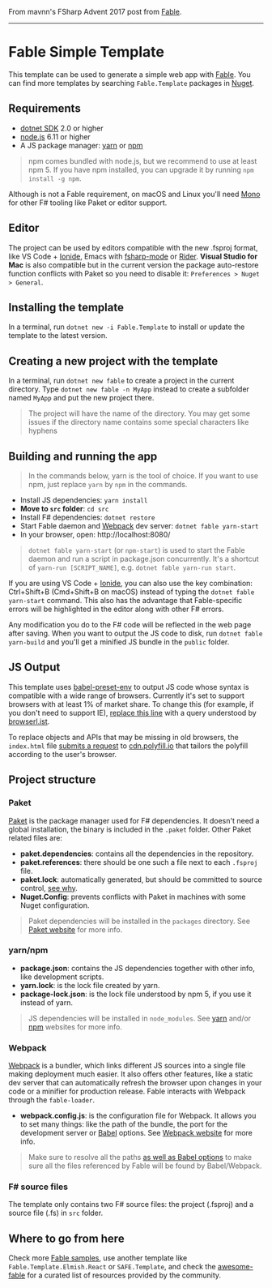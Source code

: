 From mavnn's FSharp Advent 2017 post from [Fable](https://blog.mavnn.co.uk/advent-2017-reading-from-the-firehose-with-fable/).


---


# Fable Simple Template

This template can be used to generate a simple web app with [Fable](http://fable.io/).
You can find more templates by searching `Fable.Template` packages in [Nuget](https://www.nuget.org).

## Requirements

* [dotnet SDK](https://www.microsoft.com/net/download/core) 2.0 or higher
* [node.js](https://nodejs.org) 6.11 or higher
* A JS package manager: [yarn](https://yarnpkg.com) or [npm](http://npmjs.com/)

> npm comes bundled with node.js, but we recommend to use at least npm 5. If you have npm installed, you can upgrade it by running `npm install -g npm`.

Although is not a Fable requirement, on macOS and Linux you'll need [Mono](http://www.mono-project.com/) for other F# tooling like Paket or editor support.

## Editor

The project can be used by editors compatible with the new .fsproj format, like VS Code + [Ionide](http://ionide.io/), Emacs with [fsharp-mode](https://github.com/fsharp/emacs-fsharp-mode) or [Rider](https://www.jetbrains.com/rider/). **Visual Studio for Mac** is also compatible but in the current version the package auto-restore function conflicts with Paket so you need to disable it: `Preferences > Nuget > General`.

## Installing the template

In a terminal, run `dotnet new -i Fable.Template` to install or update the template to the latest version.

## Creating a new project with the template

In a terminal, run `dotnet new fable` to create a project in the current directory. Type `dotnet new fable -n MyApp` instead to create a subfolder named `MyApp` and put the new project there.

> The project will have the name of the directory. You may get some issues if the directory name contains some special characters like hyphens

## Building and running the app

> In the commands below, yarn is the tool of choice. If you want to use npm, just replace `yarn` by `npm` in the commands.

* Install JS dependencies: `yarn install`
* **Move to `src` folder**: `cd src`
* Install F# dependencies: `dotnet restore`
* Start Fable daemon and [Webpack](https://webpack.js.org/) dev server: `dotnet fable yarn-start`
* In your browser, open: http://localhost:8080/

> `dotnet fable yarn-start` (or `npm-start`) is used to start the Fable daemon and run a script in package.json concurrently. It's a shortcut of `yarn-run [SCRIPT_NAME]`, e.g. `dotnet fable yarn-run start`.

If you are using VS Code + [Ionide](http://ionide.io/), you can also use the key combination: Ctrl+Shift+B (Cmd+Shift+B on macOS) instead of typing the `dotnet fable yarn-start` command. This also has the advantage that Fable-specific errors will be highlighted in the editor along with other F# errors.

Any modification you do to the F# code will be reflected in the web page after saving. When you want to output the JS code to disk, run `dotnet fable yarn-build` and you'll get a minified JS bundle in the `public` folder.

## JS Output

This template uses [babel-preset-env](http://babeljs.io/env) to output JS code whose syntax is compatible with a wide range of browsers. Currently it's set to support browsers with at least 1% of market share. To change this (for example, if you don't need to support IE), [replace this line](https://github.com/fable-compiler/fable-templates/blob/7b9352cdaeb77ecd600b45ed4eab2f41c73b85e4/simple/Content/webpack.config.js#L13) with a query understood by [browserl.ist](http://browserl.ist/?q=%3E+1%25).

To replace objects and APIs that may be missing in old browsers, the `index.html` file [submits a request](https://github.com/fable-compiler/fable-templates/blob/7b9352cdaeb77ecd600b45ed4eab2f41c73b85e4/simple/Content/public/index.html#L8) to [cdn.polyfill.io](https://polyfill.io/v2/docs/) that tailors the polyfill according to the user's browser.

## Project structure

### Paket

[Paket](https://fsprojects.github.io/Paket/) is the package manager used for F# dependencies. It doesn't need a global installation, the binary is included in the `.paket` folder. Other Paket related files are:

- **paket.dependencies**: contains all the dependencies in the repository.
- **paket.references**: there should be one such a file next to each `.fsproj` file.
- **paket.lock**: automatically generated, but should be committed to source control, [see why](https://fsprojects.github.io/Paket/faq.html#Why-should-I-commit-the-lock-file).
- **Nuget.Config**: prevents conflicts with Paket in machines with some Nuget configuration.

> Paket dependencies will be installed in the `packages` directory. See [Paket website](https://fsprojects.github.io/Paket/) for more info.

### yarn/npm

- **package.json**: contains the JS dependencies together with other info, like development scripts.
- **yarn.lock**: is the lock file created by yarn.
- **package-lock.json**: is the lock file understood by npm 5, if you use it instead of yarn.

> JS dependencies will be installed in `node_modules`. See [yarn](https://yarnpkg.com) and/or [npm](http://npmjs.com/) websites for more info.

### Webpack

[Webpack](https://webpack.js.org) is a bundler, which links different JS sources into a single file making deployment much easier. It also offers other features, like a static dev server that can automatically refresh the browser upon changes in your code or a minifier for production release. Fable interacts with Webpack through the `fable-loader`.

- **webpack.config.js**: is the configuration file for Webpack. It allows you to set many things: like the path of the bundle, the port for the development server or [Babel](https://babeljs.io/) options. See [Webpack website](https://webpack.js.org) for more info.

> Make sure to resolve all the paths [as well as Babel options](https://github.com/fable-compiler/fable-templates/blob/7b9352cdaeb77ecd600b45ed4eab2f41c73b85e4/simple/Content/webpack.config.js#L9) to make sure all the files referenced by Fable will be found by Babel/Webpack.

### F# source files

The template only contains two F# source files: the project (.fsproj) and a source file (.fs) in `src` folder.

## Where to go from here

Check more [Fable samples](https://github.com/fable-compiler/samples-browser), use another template like `Fable.Template.Elmish.React` or `SAFE.Template`, and check the [awesome-fable](https://github.com/kunjee17/awesome-fable#-awesome-fable) for a curated list of resources provided by the community.